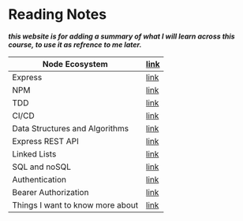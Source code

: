 # Reading Notes
 _**this website is for adding a summary of what I will learn across this course, to use it as refrence to me later.**_ 

|   Node Ecosystem   |  [    link ](./Reading%20Notes/Node%20Ecosystm.md)|
|-------------------------|-----------------------------------|   
|   Express   |  [    link ](./Reading%20Notes/Express.md)|
|   NPM  |  [    link ](./Reading%20Notes/NPM.md)|
|   TDD   |  [    link ](./Reading%20Notes/TDD.md)| 
|   CI/CD   |  [    link ](./Reading%20Notes/CI-CD.md)|
|   Data Structures and Algorithms   |  [    link ](./Reading%20Notes/Data%20Structures%20and%20Algorithms.md)|
|   Express REST API   |  [    link ](./Reading%20Notes/Express%20REST%20API.md)|
|   Linked Lists   |[    link ](./Reading%20Notes/Linked%20Lists.md)|
|  SQL and noSQL  |[    link ](./Reading%20Notes/SQL%20and%20noSQL.md)|
|  Authentication  |[    link ](./Reading%20Notes/Authentication.md)|
|  Bearer Authorization  |[    link ](./Reading%20Notes/Authentication.md)|
| Things I want to know more about |[ link ](./Reading%20Notes/Bearer%20Authorization.md)|
    
